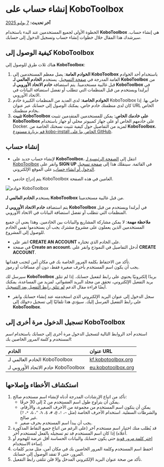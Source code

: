 # إنشاء حساب على KoboToolbox
**آخر تحديث:** <a href="https://github.com/kobotoolbox/docs/blob/3f98ef1e3a2fac6bfbeb92b4af9c7fefb28d8d41/source/creating_account.md" class="reference">7 يوليو 2025</a>

الخطوة الأولى لجميع المستخدمين عند البدء باستخدام **KoboToolbox** هي
إنشاء حساب. سيرشدك هذا المقال خلال خطوات إنشاء
حساب وتسجيل الدخول إلى حسابك.

## كيفية الوصول إلى KoboToolbox

هناك ثلاث طرق للوصول إلى **KoboToolbox**:

1. **الخوادم العامة**: يصل معظم المستخدمين إلى **KoboToolbox** باستخدام أحد الخوادم العامة
   المدرجة في [صفحة التسجيل](https://www.kobotoolbox.org/sign-up/).
   يستخدم **الخادم العالمي لـ KoboToolbox** من قبل غالبية مستخدمينا. يتم استضافة
   **خادم الاتحاد الأوروبي لـ KoboToolbox** في أيرلندا ويستخدم من قبل
   المنظمات التي تتطلب أو تفضل استضافة البيانات في الاتحاد الأوروبي.
1. **الخوادم الخاصة**: لدى العديد من المنظمات الكبيرة خادم KoboToolbox
   خاص بها. إذا كان لدى منظمتك خادم خاص، يمكنك الوصول
   إلى حسابك عبر عنوان URL الخاص بخادم منظمتك.
1. **تثبيت KoboToolbox على خادمك الخاص**: يمكن للمستخدمين المتقدمين تثبيت
   **KoboToolbox** على خادمهم الخاص أو على جهاز كمبيوتر محلي أو جهاز باستخدام Docker. لمزيد من
   التفاصيل حول كيفية تثبيت نسختك الخاصة من **KoboToolbox**،
   [قم بزيارة مستودع kobo-install الخاص بنا على GitHub](https://github.com/kobotoolbox/kobo-install).

## إنشاء حساب

- لإنشاء حساب جديد على **KoboToolbox**، انتقل إلى
  [الصفحة الرئيسية لـ KoboToolbox](https://kobotoolbox.org) وانقر على **SIGN UP** في
  القائمة. سينقلك هذا إلى
  [صفحة تسجيل الدخول أو إنشاء حساب](https://www.kobotoolbox.org/sign-up/) على
  الموقع الإلكتروني.

- يتم إدراج خادمي KoboToolbox العامين في هذه الصفحة.

![خوادم KoboToolbox](images/creating_account/servers-2023.png)

يستخدم **الخادم العالمي لـ KoboToolbox** من قبل غالبية مستخدمينا.

يتم استضافة **خادم الاتحاد الأوروبي لـ KoboToolbox** في أيرلندا ويستخدم من قبل
المنظمات التي تتطلب أو تفضل استضافة البيانات في الاتحاد الأوروبي.

<p class="note">
  <b>ملاحظة مهمة</b>: لا يمكن مشاركة المشاريع والبيانات بين الخادمين. وهذا يعني أن جميع المستخدمين الذين يعملون على مشروع مشترك يجب أن يستخدموا نفس الخادم للوصول إلى المشروع.
</p>

- انقر على **CREATE AN ACCOUNT** على الخادم الذي تختاره.
- في صفحة **Create an account**، أدخل التفاصيل في النموذج وانقر على
  **CREATE ACCOUNT**.

<p class="note">
  تأكد من الاحتفاظ بكلمة المرور الخاصة بك في مكان آمن لتجنب فقدانها. <br />
  يجب أن يكون اسم المستخدم بأحرف صغيرة فقط، دون أي مسافات أو رموز.
</p>

سيرسل لك **KoboToolbox** بريدًا إلكترونيًا يحتوي على رابط لتفعيل حسابك. إذا
لم تتلق بريد التفعيل الإلكتروني، تحقق من مجلد البريد العشوائي. لمزيد من المساعدة، يمكنك
أيضًا قراءة مقال الدعم
[لم تتلق رابط التفعيل بعد التسجيل](activation_link.md).

- سجل الدخول إلى عنوان البريد الإلكتروني الذي استخدمته عند إنشاء حسابك وانقر على
  رابط التفعيل المرسل إليك. سيؤدي هذا تلقائيًا إلى تسجيل دخولك إلى
  **KoboToolbox**.

## تسجيل الدخول مرة أخرى إلى KoboToolbox

استخدم أحد الروابط التالية لتسجيل الدخول مرة أخرى إلى حسابك باستخدام
_اسم المستخدم_ و _كلمة المرور_ الخاصين بك:

| الخادم                            | عنوان URL                                                                           |
| :-------------------------------- | :---------------------------------------------------------------------------- |
| الخادم العالمي لـ KoboToolbox         | <a href="https://kf.kobotoolbox.org" class="reference">kf.kobotoolbox.org</a> |
| خادم الاتحاد الأوروبي لـ KoboToolbox | <a href="https://eu.kobotoolbox.org" class="reference">eu.kobotoolbox.org</a> |

## استكشاف الأخطاء وإصلاحها

1. تأكد من اتباع الإرشادات المدرجة أدناه لإنشاء اسم مستخدم صالح:
   - يمكن أن يتراوح طول اسم المستخدم من 2 إلى 30 حرفًا.
   - يمكن أن يتكون اسم المستخدم من مجموعة من الأحرف الصغيرة،
     والأرقام، والشرطات السفلية. استخدام الأحرف الخاصة (مثل `~`، `!`، `@`،
     `#`، `$`، `%`، `^`، `&`، `*`، `?`) غير صالح.
   - يجب أن يبدأ اسم المستخدم بحرف صغير.
2. قد يُطلب منك اختيار اسم مستخدم آخر (على الرغم من اتباع جميع
   النقاط المذكورة أعلاه) إذا كان اسم المستخدم قد تم تسجيله بالفعل لمستخدم
   آخر.
3. [اختر كلمة مرور قوية](https://support.microsoft.com/en-us/windows/create-and-use-strong-passwords-c5cebb49-8c53-4f5e-2bc4-fe357ca048eb)
   حتى يكون حسابك والبيانات الحساسة أقل عرضة للهجوم أو
   إساءة الاستخدام.
4. احفظ اسم المستخدم وكلمة المرور الخاصين بك في مكان آمن، مثل مدير كلمات المرور،
   حتى لا تفقد الوصول إلى حسابك.
5. تأكد من صحة عنوان البريد الإلكتروني المدخل وإلا فلن تتلقى
   رابط التفعيل.